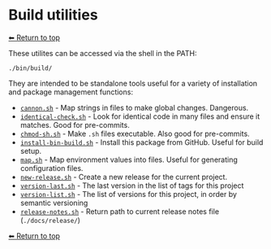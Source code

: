 # Build utilities

[⬅ Return to top](../index.md)

These utilites can be accessed via the shell in the PATH:

    ./bin/build/

They are intended to be standalone tools useful for a variety of installation and package management functions:

- [`cannon.sh`](cannon.sh.md) - Map strings in files to make global changes. Dangerous.
- [`identical-check.sh`](identical-check.sh.md) - Look for identical code in many files and ensure it matches. Good for pre-commits.
- [`chmod-sh.sh`](chmod-sh.sh.md) - Make `.sh` files executable. Also good for pre-commits.
- [`install-bin-build.sh`](install-bin-build.sh.md) - Install this package from GitHub. Useful for build setup.
- [`map.sh`](map.sh.md) - Map environment values into files. Useful for generating configuration files.
- [`new-release.sh`](new-release.sh.md) - Create a new release for the current project.
- [`version-last.sh`](version-last.sh.md) - The last version in the list of tags for this project
- [`version-list.sh`](version-list.sh.md) - The list of versions for this project, in order by semantic versioning
- [`release-notes.sh`](release-notes.md) - Return path to current release notes file (`./docs/release/`)

[⬅ Return to top](../index.md)
